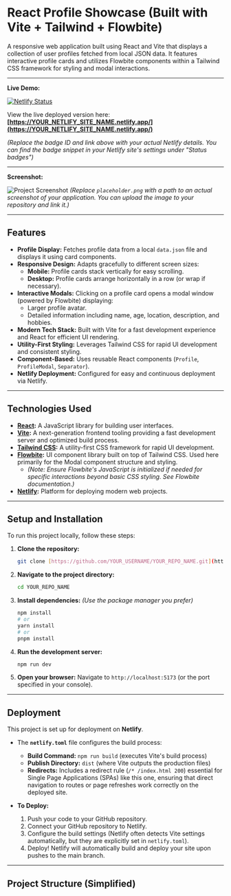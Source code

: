 # React Profile Showcase (Built with Vite + Tailwind + Flowbite)

A responsive web application built using React and Vite that displays a collection of user profiles fetched from local JSON data. It features interactive profile cards and utilizes Flowbite components within a Tailwind CSS framework for styling and modal interactions.

---

**Live Demo:**

[![Netlify Status](https://api.netlify.com/api/v1/badges/YOUR_NETLIFY_BADGE_ID/deploy-status)](https://YOUR_NETLIFY_SITE_NAME.netlify.app/)

View the live deployed version here: **[https://YOUR_NETLIFY_SITE_NAME.netlify.app/](https://YOUR_NETLIFY_SITE_NAME.netlify.app/)**

*(Replace the badge ID and link above with your actual Netlify details. You can find the badge snippet in your Netlify site's settings under "Status badges")*

---

**Screenshot:**

![Project Screenshot](placeholder.png)
*(Replace `placeholder.png` with a path to an actual screenshot of your application. You can upload the image to your repository and link it.)*

---

## Features

* **Profile Display:** Fetches profile data from a local `data.json` file and displays it using card components.
* **Responsive Design:** Adapts gracefully to different screen sizes:
    * **Mobile:** Profile cards stack vertically for easy scrolling.
    * **Desktop:** Profile cards arrange horizontally in a row (or wrap if necessary).
* **Interactive Modals:** Clicking on a profile card opens a modal window (powered by Flowbite) displaying:
    * Larger profile avatar.
    * Detailed information including name, age, location, description, and hobbies.
* **Modern Tech Stack:** Built with Vite for a fast development experience and React for efficient UI rendering.
* **Utility-First Styling:** Leverages Tailwind CSS for rapid UI development and consistent styling.
* **Component-Based:** Uses reusable React components (`Profile`, `ProfileModal`, `Separator`).
* **Netlify Deployment:** Configured for easy and continuous deployment via Netlify.

---

## Technologies Used

* **[React](https://reactjs.org/):** A JavaScript library for building user interfaces.
* **[Vite](https://vitejs.dev/):** A next-generation frontend tooling providing a fast development server and optimized build process.
* **[Tailwind CSS](https://tailwindcss.com/):** A utility-first CSS framework for rapid UI development.
* **[Flowbite](https://flowbite.com/):** UI component library built on top of Tailwind CSS. Used here primarily for the Modal component structure and styling.
    * _(Note: Ensure Flowbite's JavaScript is initialized if needed for specific interactions beyond basic CSS styling. See Flowbite documentation.)_
* **[Netlify](https://www.netlify.com/):** Platform for deploying modern web projects.

---

## Setup and Installation

To run this project locally, follow these steps:

1.  **Clone the repository:**
    ```bash
    git clone [https://github.com/YOUR_USERNAME/YOUR_REPO_NAME.git](https://github.com/YOUR_USERNAME/YOUR_REPO_NAME.git)
    ```
2.  **Navigate to the project directory:**
    ```bash
    cd YOUR_REPO_NAME
    ```
3.  **Install dependencies:**
    *(Use the package manager you prefer)*
    ```bash
    npm install
    # or
    yarn install
    # or
    pnpm install
    ```
4.  **Run the development server:**
    ```bash
    npm run dev
    ```
5.  **Open your browser:**
    Navigate to `http://localhost:5173` (or the port specified in your console).

---

## Deployment

This project is set up for deployment on **Netlify**.

* The **`netlify.toml`** file configures the build process:
    * **Build Command:** `npm run build` (executes Vite's build process)
    * **Publish Directory:** `dist` (where Vite outputs the production files)
    * **Redirects:** Includes a redirect rule (`/* /index.html 200`) essential for Single Page Applications (SPAs) like this one, ensuring that direct navigation to routes or page refreshes work correctly on the deployed site.

* **To Deploy:**
    1.  Push your code to your GitHub repository.
    2.  Connect your GitHub repository to Netlify.
    3.  Configure the build settings (Netlify often detects Vite settings automatically, but they are explicitly set in `netlify.toml`).
    4.  Deploy! Netlify will automatically build and deploy your site upon pushes to the main branch.

---

## Project Structure (Simplified)